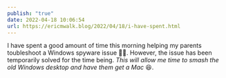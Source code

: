 ```yaml
---
publish: "true"
date: 2022-04-18 10:06:54
url: https://ericmwalk.blog/2022/04/18/i-have-spent.html
---
```


I have spent a good amount of time this morning helping my parents toubleshoot a Windows spyware issue 🤦‍♂️. However, the issue has been temporarily solved for the time being. *This will allow me time to smash the old Windows desktop and have them get a Mac* 😆.